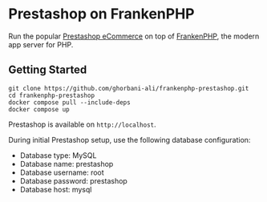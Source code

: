 # Prestashop on FrankenPHP

Run the popular [Prestashop eCommerce](https://prestashop.com/) on top of [FrankenPHP](https://frankenphp.dev),
the modern app server for PHP.

## Getting Started

```console
git clone https://github.com/ghorbani-ali/frankenphp-prestashop.git
cd frankenphp-prestashop
docker compose pull --include-deps
docker compose up
```

Prestashop is available on `http://localhost`.

During initial Prestashop setup, use the following database configuration:

* Database type: MySQL
* Database name: prestashop
* Database username: root
* Database password: prestashop
* Database host: mysql
